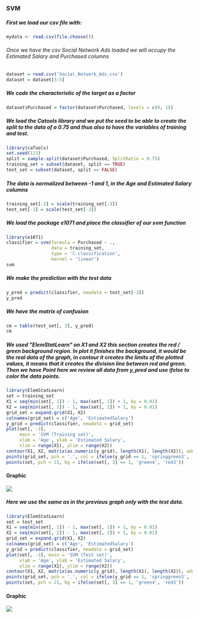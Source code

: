 ### SVM

##### First we load our csv file with:
```r
mydata <- read.csv(file.choose())
```

###### Once we have the csv Social Network Ads loaded we will occupy the Estimated Salary and Purchased columns
```r
dataset = read.csv('Social_Network_Ads.csv')
dataset = dataset[3:5]
```

##### We code the characteristic of the target as a factor
```r
dataset$Purchased = factor(dataset$Purchased, levels = c(0, 1))
```

##### We load the Catools library and we put the seed to be able to create the split to the data of a 0.75 and thus also to have the variables of training and test.
```r
library(caTools)
set.seed(123)
split = sample.split(dataset$Purchased, SplitRatio = 0.75)
training_set = subset(dataset, split == TRUE)
test_set = subset(dataset, split == FALSE)
```

##### The data is normalized between -1 and 1, in the Age and Estimated Salary columns
```r
training_set[-3] = scale(training_set[-3])
test_set[-3] = scale(test_set[-3])
```

##### We load the package e1071 and place the classifier of our svm function
```r
library(e1071)
classifier = svm(formula = Purchased ~ .,
                 data = training_set,
                 type = 'C-classification',
                 kernel = 'linear')
svm
```

##### We make the prediction with the test data
```r
y_pred = predict(classifier, newdata = test_set[-3])
y_pred
```

##### We have the matrix of confusion
```r
cm = table(test_set[, 3], y_pred)
cm
```

##### We used "ElemStatLearn" on X1 and X2 this section creates the red / green background region. In plot it finishes the background, it would be the real data of the graph, in contour it creates the limits of the plotted values, it means that it creates the division line between red and green. Then we have Point here we review all data from y_pred and use ifelse to color the data points.
```r
library(ElemStatLearn)
set = training_set
X1 = seq(min(set[, 1]) - 1, max(set[, 1]) + 1, by = 0.01)
X2 = seq(min(set[, 2]) - 1, max(set[, 2]) + 1, by = 0.01)
grid_set = expand.grid(X1, X2)
colnames(grid_set) = c('Age', 'EstimatedSalary')
y_grid = predict(classifier, newdata = grid_set)
plot(set[, -3],
     main = 'SVM (Training set)',
     xlab = 'Age', ylab = 'Estimated Salary',
     xlim = range(X1), ylim = range(X2))
contour(X1, X2, matrix(as.numeric(y_grid), length(X1), length(X2)), add = TRUE)
points(grid_set, pch = '.', col = ifelse(y_grid == 1, 'springgreen3', 'tomato'))
points(set, pch = 21, bg = ifelse(set[, 3] == 1, 'green4', 'red3'))
```

#### Graphic
![](https://lh3.googleusercontent.com/pw/ACtC-3fwtuHZa0ByYITx2svK7cQUJXNbXTOPMJ1BcO06pFlXkmQFyBmWrSJovGlAKeGqfaRZ4-0yauGHdgzRRB6AwBeHGrmb4RVZ6FgmxAPcq81Fip8iOJQSplyWKj71gYRyCEvhDTYtS5275AM-cU6ALHuQ=w670-h455-no?authuser=0)

##### Here we use the same as in the previous graph only with the test data.
```r
library(ElemStatLearn)
set = test_set
X1 = seq(min(set[, 1]) - 1, max(set[, 1]) + 1, by = 0.01)
X2 = seq(min(set[, 2]) - 1, max(set[, 2]) + 1, by = 0.01)
grid_set = expand.grid(X1, X2)
colnames(grid_set) = c('Age', 'EstimatedSalary')
y_grid = predict(classifier, newdata = grid_set)
plot(set[, -3], main = 'SVM (Test set)',
     xlab = 'Age', ylab = 'Estimated Salary',
     xlim = range(X1), ylim = range(X2))
contour(X1, X2, matrix(as.numeric(y_grid), length(X1), length(X2)), add = TRUE)
points(grid_set, pch = '.', col = ifelse(y_grid == 1, 'springgreen3', 'tomato'))
points(set, pch = 21, bg = ifelse(set[, 3] == 1, 'green4', 'red3'))
```

#### Graphic
![](https://lh3.googleusercontent.com/pw/ACtC-3dDaSzht99_q6hzbxVwDmgqalUeEdj4SkAupPeW_QZhFLtcrtUBy1dElx_LnkaJufE8t61STljaq4XEU9GoYDTD11twYRhZggfpmkO1-RpvERsesiOUBEAatp1K5H9Zrv2fJ8QtwuanXobDoHxuO0JR=w667-h459-no?authuser=0)
